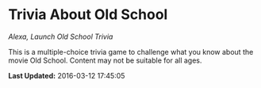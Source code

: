 # Trivia About Old School
*Alexa, Launch Old School Trivia*

This is a multiple-choice trivia game to challenge what you know about the movie Old School.  Content may not be suitable for all ages.

**Last Updated:** 2016-03-12 17:45:05